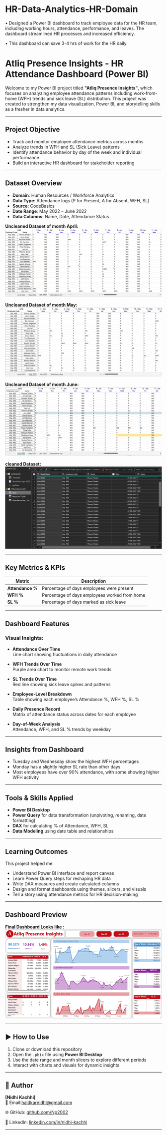 # HR-Data-Analytics-HR-Domain

•	Designed a Power BI dashboard to track employee data for the HR team, including working hours, attendance, performance, and leaves. 
The dashboard streamlined HR processes and increased efficiency.

•	This dashboard can save 3-4 hrs of work for the HR daily.



#  Atliq Presence Insights - HR Attendance Dashboard (Power BI)

Welcome to my Power BI project titled **"Atliq Presence Insights"**, which focuses on analyzing employee attendance patterns including work-from-home (WFH) trends and sick leave (SL) distribution. This project was created to strengthen my data visualization, Power BI, and storytelling skills as a fresher in data analytics.

---

##  Project Objective

- Track and monitor employee attendance metrics across months
- Analyze trends in WFH and SL (Sick Leave) patterns
- Identify attendance behavior by day of the week and individual performance
- Build an interactive HR dashboard for stakeholder reporting

---

##  Dataset Overview

- **Domain**: Human Resources / Workforce Analytics  
- **Data Type**: Attendance logs (P for Present, A for Absent, WFH, SL)  
- **Source**: CodeBasics
- **Date Range**: May 2022 – June 2022  
- **Data Columns**: Name, Date, Attendance Status

**Uncleaned Dataset of month April:**
![assets/apr month dataset.png](https://github.com/Np2002/HR-Data-Analytics-HR-Domain/blob/ffcfe6c3fcf17b14002d5bef623a6b40a09c6f40/assets/apr%20month%20dataset.png)



**Uncleaned Dataset of month May:**
![assets\may month dataset.png](https://github.com/Np2002/HR-Data-Analytics-HR-Domain/blob/ffcfe6c3fcf17b14002d5bef623a6b40a09c6f40/assets/may%20month%20dataset.png)



**Uncleaned Dataset of month June:**
![june month](https://github.com/Np2002/HR-Data-Analytics-HR-Domain/blob/ffcfe6c3fcf17b14002d5bef623a6b40a09c6f40/assets/june%20month%20dataset%20.png)



**cleaned Dataset:**
![assets\cleaned dataset .png](https://github.com/Np2002/HR-Data-Analytics-HR-Domain/blob/ffcfe6c3fcf17b14002d5bef623a6b40a09c6f40/assets/cleaned%20dataset%20.png)


---

##  Key Metrics & KPIs

| Metric              | Description                                 |
|---------------------|---------------------------------------------|
| **Attendance %**    | Percentage of days employees were present   |
| **WFH %**           | Percentage of days employees worked from home |
| **SL %**            | Percentage of days marked as sick leave     |

---

##  Dashboard Features

### Visual Insights:
-  **Attendance Over Time**  
  Line chart showing fluctuations in daily attendance

-  **WFH Trends Over Time**  
  Purple area chart to monitor remote work trends

-  **SL Trends Over Time**  
  Red line showing sick leave spikes and patterns

-  **Employee-Level Breakdown**  
  Table showing each employee’s Attendance %, WFH %, SL %

-  **Daily Presence Record**  
  Matrix of attendance status across dates for each employee

-  **Day-of-Week Analysis**  
  Attendance, WFH, and SL % trends by weekday

---

## Insights from Dashboard

- Tuesday and Wednesday show the highest WFH percentages
- Monday has a slightly higher SL rate than other days
- Most employees have over 90% attendance, with some showing higher WFH activity

---

## Tools & Skills Applied

- **Power BI Desktop**
- **Power Query** for data transformation (unpivoting, renaming, date formatting)
- **DAX** for calculating % of Attendance, WFH, SL
- **Data Modeling** using date table and relationships

---

## Learning Outcomes

This project helped me:
- Understand Power BI interface and report canvas
- Learn Power Query steps for reshaping HR data
- Write DAX measures and create calculated columns
- Design and format dashboards using themes, slicers, and visuals
- Tell a story using attendance metrics for HR decision-making

---

## Dashboard Preview


**Final Dashboard Looks like :**
![assets\dashboard screenshot.png](https://github.com/Np2002/HR-Data-Analytics-HR-Domain/blob/ffcfe6c3fcf17b14002d5bef623a6b40a09c6f40/assets/dashboard%20screenshot.png)


---

## ▶️ How to Use

1. Clone or download this repository
2. Open the `.pbix` file using **Power BI Desktop**
3. Use the date range and month slicers to explore different periods
4. Interact with charts and visuals for dynamic insights

---

## 👤 Author

**[Nidhi Kachhi]**  
📧 Email:[haldkarnidhi@gmail.com](mailto:haldkarnidhi@gmail.com)  

🌐 GitHub: [github.com/Np2002](https://github.com/Np2002)

📎 LinkedIn: [linkedin.com/in/nidhi-kachhi](https://www.linkedin.com/in/nidhi-kachhi/)

---
